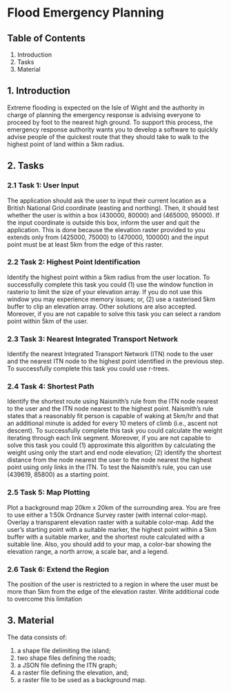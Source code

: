 # Flood Emergency Planning

## Table of Contents
1. Introduction
2. Tasks
3. Material

## 1. Introduction
Extreme flooding is expected on the Isle of Wight and the authority in charge of planning the emergency response is advising everyone to proceed by foot to the nearest high ground. 
To support this process, the emergency response authority wants you to develop a software to quickly advise people of the quickest route that they should take to walk to the highest point of land within a 5km radius.

## 2. Tasks
### 2.1 Task 1: User Input
The application should ask the user to input their current location as a British
National Grid coordinate (easting and northing). Then, it should test whether
the user is within a box (430000, 80000) and (465000, 95000). If the input coordinate is outside this box, inform the user and quit the application. This is done
because the elevation raster provided to you extends only from (425000, 75000)
to (470000, 100000) and the input point must be at least 5km from the edge of
this raster.
### 2.2 Task 2: Highest Point Identification
Identify the highest point within a 5km radius from the user location.
To successfully complete this task you could (1) use the window function in
rasterio to limit the size of your elevation array. If you do not use this window
you may experience memory issues; or, (2) use a rasterised 5km buffer to clip
an elevation array. Other solutions are also accepted. Moreover, if you are not
capable to solve this task you can select a random point within 5km of the user.
### 2.3 Task 3: Nearest Integrated Transport Network
Identify the nearest Integrated Transport Network (ITN) node to the user and
the nearest ITN node to the highest point identified in the previous step. To
successfully complete this task you could use r-trees.
### 2.4 Task 4: Shortest Path
Identify the shortest route using Naismith’s rule from the ITN node nearest to
the user and the ITN node nearest to the highest point.
Naismith’s rule states that a reasonably fit person is capable of waking at 5km/hr and that an additional minute is added for every 10 meters of climb
(i.e., ascent not descent).
To successfully complete this task you could calculate the weight iterating
through each link segment. Moreover, if you are not capable to solve this task
you could (1) approximate this algorithm by calculating the weight using only
the start and end node elevation; (2) identify the shortest distance from the
node nearest the user to the node nearest the highest point using only links in
the ITN.
To test the Naismith’s rule, you can use (439619, 85800) as a starting point.
### 2.5 Task 5: Map Plotting
Plot a background map 20km x 20km of the surrounding area. You are free to
use either a 1:50k Ordnance Survey raster (with internal color-map). Overlay a
transparent elevation raster with a suitable color-map. Add the user’s starting
point with a suitable marker, the highest point within a 5km buffer with a
suitable marker, and the shortest route calculated with a suitable line. Also,
you should add to your map, a color-bar showing the elevation range, a north
arrow, a scale bar, and a legend.
### 2.6 Task 6: Extend the Region
The position of the user is restricted to a region in where the user must be
more than 5km from the edge of the elevation raster. Write additional code to
overcome this limitation

## 3. Material
The data consists of:
1. a shape file delimiting the island;
2. two shape files defining the roads;
3. a JSON file defining the ITN graph;
4. a raster file defining the elevation, and;
5. a raster file to be used as a background map.